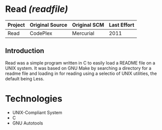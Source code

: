 # Read _(readfile)_

Project | Original Source | Original SCM | Last Effort
--- | --- | --- | ---
Read | CodePlex | Mercurial | 2011

## Introduction

Read was a simple program written in C to easily load a README file on a UNIX system.  It was based on GNU Make by searching a directory for a readme file and loading in for reading using a selectio of UNIX utilities, the default being Less.

# Technologies

* UNIX-Compliant System
* C
* GNU Autotools